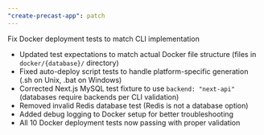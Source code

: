 ```yaml
---
"create-precast-app": patch
---
```


Fix Docker deployment tests to match CLI implementation

- Updated test expectations to match actual Docker file structure (files in `docker/{database}/` directory)
- Fixed auto-deploy script tests to handle platform-specific generation (.sh on Unix, .bat on Windows)
- Corrected Next.js MySQL test fixture to use `backend: "next-api"` (databases require backends per CLI validation)
- Removed invalid Redis database test (Redis is not a database option)
- Added debug logging to Docker setup for better troubleshooting
- All 10 Docker deployment tests now passing with proper validation